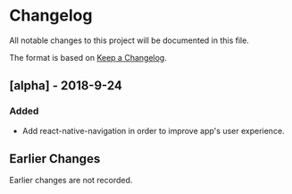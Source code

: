 # Changelog

All notable changes to this project will be documented in this file.

The format is based on [Keep a Changelog](https://keepachangelog.com/en/1.0.0/).



## [alpha] - 2018-9-24

### Added

* Add react-native-navigation in order to improve app's user experience.


## Earlier Changes

Earlier changes are not recorded.

